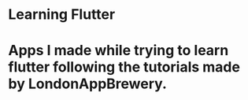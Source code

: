 # Learning Flutter

#  Apps I made while trying to learn flutter following the tutorials made by LondonAppBrewery.
